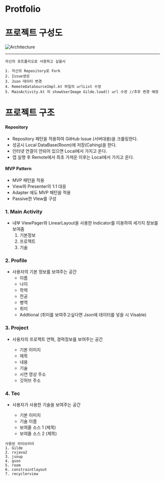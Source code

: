 # Protfolio

# 프로젝트 구성도
![Architecture](https://user-images.githubusercontent.com/31091115/64670125-ef867b00-d49e-11e9-8342-1aa8d699556c.png)

<hr>  

```
자신의 포트폴리오로 사용하고 싶을시

1. 자신의 Repository로 Fork
2. Issue생성 
3. Json 데이터 변경
4. RemoteDataSourceImpl.kt 파일의 urlList 수정
5. MainActivity.kt 의 showUserImage Gilde.load() url 수정 //추후 변경 예정
```

# 프로젝트 구조

#### Repository 

- Repository 패턴을 적용하여 GitHub Issue (서버대용)을 크롤링한다.
- 성공시 Local DataBase(Room)에 저장(Cahing)을 한다.
- 인터넷 연결이 안되어 있으면 Local에서 가지고 온다.
- 앱 실행 후 Remote에서 최초 가져온 이후는 Local에서 가지고 온다.


#### MVP Pattern

- MVP 패턴을 적용
- View와 Presenter의 1:1 대응
- Adapter 에도 MVP 패턴을 적용
- Passive한 VIew를 구성



### 1. Main Activity

 - 내부 ViewPager와 LinearLayout을 사용한 Indicator를 이용하여 세가지 정보를 보여줌
   1. 기본정보
   2. 프로젝트
   3. 기술

### 2. Profile

- 사용자의 기본 정보를 보여주는 공간
  - 이름
  - 나이
  - 학력
  - 전공
  - 병역
  - 취미
  - Addtional (취미를 보여주고싶다면 Json에 데이터를 넣을 시 Visable)
### 3. Project

- 사용자의 프로젝트 연혁, 경력정보를 보여주는 공간

  - 기본 이미지
  - 제목
  - 내용
  - 기술
  - 시연 영상 주소
  - 깃허브 주소

### 4. Tec 


- 사용자가 사용한 기술을 보여주는 공간

  - 기본 이미지
  - 기술 이름
  - 보여줄 소스 1 (제목)
  - 보여줄 소스 2 (제목)
```
사용된 라이브러리
1. Gilde
2. rxjava2
3. jsoup
4. gson
5. room
6. constraintlayout
7. recyclerview

```

